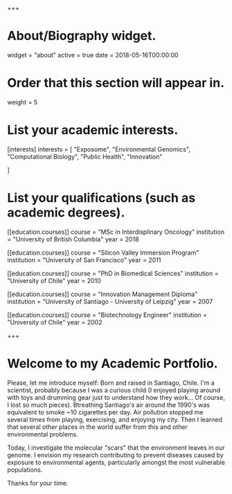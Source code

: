 +++
# About/Biography widget.
widget = "about"
active = true
date = 2018-05-16T00:00:00

# Order that this section will appear in.
weight = 5  

# List your academic interests.
[interests]
  interests = [
    "Exposome",
    "Environmental Genomics",
    "Computational Biology",
    "Public Health",
    "Innovation"  
    
  ]

# List your qualifications (such as academic degrees).  
[[education.courses]]
  course = "MSc in  Interdisplinary Oncology"
  institution = "University of British Columbia"
  year = 2018
  
[[education.courses]]
  course = "Silicon Valley Immersion Program"
  institution = "University of San Francisco"
  year = 2011

[[education.courses]]
  course = "PhD in Biomedical Sciences"
  institution = "University of Chile"
  year = 2010
  
[[education.courses]]
  course = "Innovation Management Diploma"
  institution = "University of Santiago - University of Leipzig"
  year = 2007  

[[education.courses]]
  course = "Biotechnology Engineer"
  institution = "University of Chile"
  year = 2002  
  



 
+++  

# Welcome to my Academic Portfolio.  

Please, let me introduce myself: Born and raised in Santiago, Chile. I'm a scientist, probably because I was a curious child (I enjoyed playing around with toys and drumming gear just to understand how they work... Of course, I lost so much pieces). Btreathing Santiago's air around the 1990's was equivalent to smoke ~10 cigarettes per day. Air pollution stopped me several times from playing, exercising, and enjoying my city. Then I learned that several other places in the world suffer from this and other environmental problems.

Today, I investigate the molecular "scars" that the environment leaves in our genome. I envision my research contributing to prevent diseases caused by exposure to environmental agents, particularly amongst the most vulnerable populations.  

Thanks for your time.  

